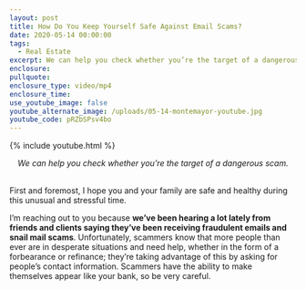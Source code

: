 ```yaml
---
layout: post
title: How Do You Keep Yourself Safe Against Email Scams?
date: 2020-05-14 00:00:00
tags:
  - Real Estate
excerpt: We can help you check whether you’re the target of a dangerous scam.
enclosure:
pullquote:
enclosure_type: video/mp4
enclosure_time:
use_youtube_image: false
youtube_alternate_image: /uploads/05-14-montemayor-youtube.jpg
youtube_code: pRZbSPsv4bo
---
```


{% include youtube.html %}

<center><em>We can help you check whether you’re the target of a dangerous scam.</em></center>

<br>First and foremost, I hope you and your family are safe and healthy during this unusual and stressful time.

I’m reaching out to you because **we’ve been hearing a lot lately from friends and clients saying they’ve been receiving fraudulent emails and snail mail scams**. Unfortunately, scammers know that more people than ever are in desperate situations and need help, whether in the form of a forbearance or refinance; they’re taking advantage of this by asking for people’s contact information. Scammers have the ability to make themselves appear like your bank, so be very careful.
